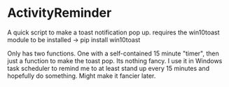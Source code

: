 # ActivityReminder
A quick script to make a toast notification pop up.
requires the win10toast module to be installed  -> pip install win10toast

Only has two functions. One with a self-contained 15 minute "timer", then just a function to make the toast pop.
Its nothing fancy. I use it in Windows task scheduler to remind me to at least stand up every 15 minutes and hopefully do something.
Might make it fancier later.
